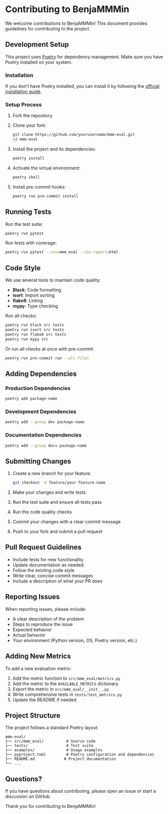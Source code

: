 # Contributing to BenjaMMMin

We welcome contributions to BenjaMMMin! This document provides guidelines for contributing to the project.

## Development Setup

This project uses [Poetry](https://python-poetry.org/) for dependency management. Make sure you have Poetry installed on your system.

### Installation

If you don't have Poetry installed, you can install it by following the [official installation guide](https://python-poetry.org/docs/#installation).

### Setup Process

1. Fork the repository
2. Clone your fork:
   ```bash
   git clone https://github.com/yourusername/mmm-eval.git
   cd mmm-eval
   ```

3. Install the project and its dependencies:
   ```bash
   poetry install
   ```

4. Activate the virtual environment:
   ```bash
   poetry shell
   ```

5. Install pre-commit hooks:
   ```bash
   poetry run pre-commit install
   ```

## Running Tests

Run the test suite:
```bash
poetry run pytest
```

Run tests with coverage:
```bash
poetry run pytest --cov=mmm_eval --cov-report=html
```

## Code Style

We use several tools to maintain code quality:

- **Black**: Code formatting
- **isort**: Import sorting
- **flake8**: Linting
- **mypy**: Type checking

Run all checks:
```bash
poetry run black src tests
poetry run isort src tests
poetry run flake8 src tests
poetry run mypy src
```

Or run all checks at once with pre-commit:
```bash
poetry run pre-commit run --all-files
```

## Adding Dependencies

### Production Dependencies
```bash
poetry add package-name
```

### Development Dependencies
```bash
poetry add --group dev package-name
```

### Documentation Dependencies
```bash
poetry add --group docs package-name
```

## Submitting Changes

1. Create a new branch for your feature:
   ```bash
   git checkout -b feature/your-feature-name
   ```

2. Make your changes and write tests
3. Run the test suite and ensure all tests pass
4. Run the code quality checks
5. Commit your changes with a clear commit message
6. Push to your fork and submit a pull request

## Pull Request Guidelines

- Include tests for new functionality
- Update documentation as needed
- Follow the existing code style
- Write clear, concise commit messages
- Include a description of what your PR does

## Reporting Issues

When reporting issues, please include:

- A clear description of the problem
- Steps to reproduce the issue
- Expected behavior
- Actual behavior
- Your environment (Python version, OS, Poetry version, etc.)

## Adding New Metrics

To add a new evaluation metric:

1. Add the metric function to `src/mmm_eval/metrics.py`
2. Add the metric to the `AVAILABLE_METRICS` dictionary
3. Export the metric in `src/mmm_eval/__init__.py`
4. Write comprehensive tests in `tests/test_metrics.py`
5. Update the README if needed

## Project Structure

The project follows a standard Poetry layout:

```
mmm-eval/
├── src/mmm_eval/          # Source code
├── tests/                 # Test suite
├── examples/              # Usage examples
├── pyproject.toml         # Poetry configuration and dependencies
├── README.md             # Project documentation
└── ...
```

## Questions?

If you have questions about contributing, please open an issue or start a discussion on GitHub.

Thank you for contributing to BenjaMMMin! 